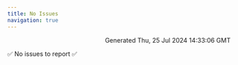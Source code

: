 ```yaml
---
title: No Issues
navigation: true
---
```


<p style="text-align:right;color:#cccs">
Generated Thu, 25 Jul 2024 14:33:06 GMT
</p>
<p>✅ No issues to report ✅</p>



